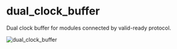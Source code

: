 # dual_clock_buffer
Dual clock buffer for modules connected by valid-ready protocol.

![dual_clock_buffer](https://user-images.githubusercontent.com/14823909/105039643-23ff4380-5aa4-11eb-928f-e426cde9e4bb.png)

